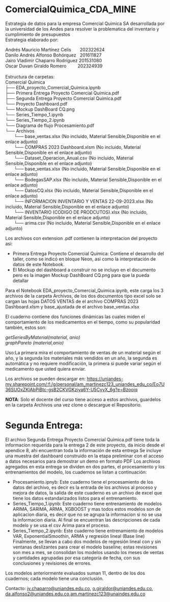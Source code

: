 # ComercialQuimica_CDA_MINE
Estrategia de datos para la empresa Comercial Quimica SA desarrollada por la universidad de los Andes para resolver la problematica del inventario y cumplimiento de presupuestos<br>
Estrategia elaborado por:<br>

Andrés Mauricio Martínez Celis &nbsp;  &nbsp; &nbsp;     202322624 <br>
Danilo Andrés Alfonso Bohórquez  &nbsp;      201611827 <br>
Jairo Vladimir Chaparro Rodríguez     201531080 <br>
Oscar Duvan Giraldo Romero  &nbsp; &nbsp;&nbsp; &nbsp;&nbsp;  202324939   <br>  
Estructura de carpetas:<br>
Comercial Quimica <br>
├── EDA_proyecto_Comercial_Quimica.ipynb<br>
├── Primera Entrega Proyecto Comercial Química.pdf<br>
├── Segunda Entrega Proyecto Comercial Química.pdf<br>
└── Proyecto Dashboard.pdf<br>
└── Mockup DashBoard CQ.png<br>
└── Series_Tiempo_1.ipynb<br>
└── Series_Tiempo_2.ipynb<br>
└── Diagrama de flujo Procesamiento.pdf<br>
└── Archivos<br>
&nbsp;&nbsp;&nbsp;&nbsp;&nbsp;&nbsp;&nbsp;└── base_ventas.xlsx (No incluido, Material Sensible,Disponible en el enlace adjunto) <br>
&nbsp;&nbsp;&nbsp;&nbsp;&nbsp;&nbsp;&nbsp;└── COMPRAS 2023 Dashboard.xlsm (No incluido, Material Sensible,Disponible en el enlace adjunto)<br>
&nbsp;&nbsp;&nbsp;&nbsp;&nbsp;&nbsp;&nbsp;└── Dataset_Operacion_Anual.csv (No incluido, Material Sensible,Disponible en el enlace adjunto)<br>
&nbsp;&nbsp;&nbsp;&nbsp;&nbsp;&nbsp;&nbsp;└── base_ventas.xlsx (No incluido, Material Sensible,Disponible en el enlace adjunto)<br>
&nbsp;&nbsp;&nbsp;&nbsp;&nbsp;&nbsp;&nbsp;└── BodegasSAP.xlsx (No incluido, Material Sensible,Disponible en el enlace adjunto)<br>
&nbsp;&nbsp;&nbsp;&nbsp;&nbsp;&nbsp;&nbsp;└── DatosCQ.xlsx (No incluido, Material Sensible,Disponible en el enlace adjunto)<br>
&nbsp;&nbsp;&nbsp;&nbsp;&nbsp;&nbsp;&nbsp;└── INFORMACION INVENTARIO Y VENTAS 22-09-2023.xlsx (No incluido, Material Sensible,Disponible en el enlace adjunto)<br>
&nbsp;&nbsp;&nbsp;&nbsp;&nbsp;&nbsp;&nbsp;└── INVENTARIO (CODIGO DE PRODCUTOS).xlsx (No incluido, Material Sensible,Disponible en el enlace adjunto)<br>
&nbsp;&nbsp;&nbsp;&nbsp;&nbsp;&nbsp;&nbsp;└── arima.csv (No incluido, Material Sensible,Disponible en el enlace adjunto)<br>

Los archivos con extension .pdf contienen la interpretacion del proyecto asi:
- Primera Entrega Proyecto Comercial Química: Contiene el desarrollo del taller, como se indicó en bloque Neon, asi como la interpretación de datos de este Notebook.
- El Mockup del dashboard a construir no se incluyo en el documento pero es la imagen Mockup DashBoard CQ.png para que la pueda detallar

Para el Notebook EDA_proyecto_Comercial_Quimica.ipynb, este carga los 3 archivos de la carpeta Archivos, de los dos documentos tipo excel solo se cargan las hojas DATOS VENTAS de el archivo COMPRAS 2023 Dashboard.xlsm y base_ajustada de el archivo base_ventas.xlsx

El cuaderno contiene dos funciones dinámicas las cuales miden el comportamiento de los medicamentos en el tiempo, como su popularidad también, estos son: <br>

_getSeriesByMaterial(material, anio)_<br>
_graphPareto (material,anio)_

Uso:La primera mira el comportamiento de ventas de un material según el año, y la segunda los materiales más vendidos en un año, la segunda es automática y no requiere modificación, la primera si puede variar según el medicamento que usted quiera enviar.

Los archivos se pueden descargar en: https://uniandes-my.sharepoint.com/:f:/g/personal/am_martinezc123_uniandes_edu_co/Eo7U36SUOxZKlAbPiBtc-gsB2CKVGKzjya6Y-U5CyyX_6g?e=Bzooiq

__NOTA__: Solo el docente del curso tiene acceso a estos archivos, guardelos en la carpeta Archivos una vez clone o descargue el Repositorio.

# Segunda Entrega:
El archivo Segunda Entrega Proyecto Comercial Química.pdf tiene toda la informacion requerida para la entrega 2 de este proyecto, da inicio desde el apendice 8, ahi encuentran toda la información de esta entrega
Se incluye una muestra del dashboard construido en la etapa preliminar con el acceso a datos necesarios para demostrar un demo en formato PDF 
Los archivos agregados en esta entrega se dividen en dos partes, el procesamiento y los entrenamientos del modelo, los cuadernos se listan a continuación:
- Procesamiento.ipnyb: Este cuaderno tiene el procesamiento de los datos del archivo, es decir es la entrada de los archivos al proceso y mejora de datos, la salida de este cuaderno es un archivo de excel que tiene los datos estandarizados listos para el entrenamiento.
- Series_Tiempo_1.ipynb: Este cuaderno tiene entrenamiento de modelos ARIMA, SARIMA, ARMA, XGBOOST y mas todos estos modelos son de aplicacion diaria, es decir que no se agrupa la informacion si no se usa la informacion diaria. Al final se encuentran las descripciones de cada modelo y se usa el csv Arima para el proceso.
- Series_Tiempo_2.ipynb: Este cuaderno tiene entrenamiento de modelos VAR, ExponentialSmoothin, ARMA y regresión lineal (Base line) Finalmente, se llevan a cabo dos modelos de regresión lineal con y sin ventanas deslizantes para crear el modelo baseline; estas revisiones son mes a mes, se consolidan los modelos usando los meses de ventas y cantidades agrupadas por esa categoría de fecha, con sus conclusiones y revisiones de errores.

Los modelos anteriormente evaluados suman 11, dentro de los dos cuadernos; cada modelo tiene una conclusión.

Contacto: jv.chaparro@uniandes.edu.co, o.giraldor@uniandes.edu.co, da.alfonso2@uniandes.edu.co,am.martinezc123@unaindes.edu.co

